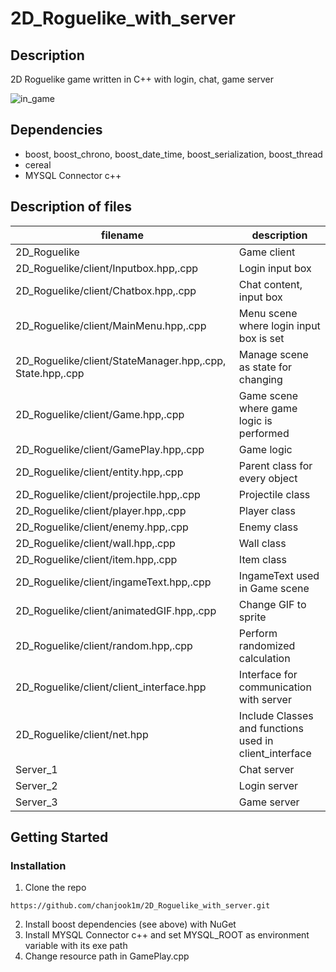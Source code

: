 # 2D_Roguelike_with_server

## Description

2D Roguelike game written in C++ with login, chat, game server

![in_game](https://user-images.githubusercontent.com/27846824/142897089-9652300b-84ad-4e4a-a5e9-8bffcae751eb.gif)


## Dependencies
- boost, boost_chrono, boost_date_time, boost_serialization, boost_thread
- cereal
- MYSQL Connector c++

## Description of files
| filename | description |
| --- | --- |
| 2D_Roguelike | Game client |
| 2D_Roguelike/client/Inputbox.hpp,.cpp | Login input box |
| 2D_Roguelike/client/Chatbox.hpp,.cpp | Chat content, input box |
| 2D_Roguelike/client/MainMenu.hpp,.cpp | Menu scene where login input box is set |
| 2D_Roguelike/client/StateManager.hpp,.cpp, State.hpp,.cpp | Manage scene as state for changing |
| 2D_Roguelike/client/Game.hpp,.cpp | Game scene where game logic is performed|
| 2D_Roguelike/client/GamePlay.hpp,.cpp | Game logic |
| 2D_Roguelike/client/entity.hpp,.cpp | Parent class for every object |
| 2D_Roguelike/client/projectile.hpp,.cpp | Projectile class |
| 2D_Roguelike/client/player.hpp,.cpp | Player class |
| 2D_Roguelike/client/enemy.hpp,.cpp | Enemy class |
| 2D_Roguelike/client/wall.hpp,.cpp | Wall class |
| 2D_Roguelike/client/item.hpp,.cpp | Item class |
| 2D_Roguelike/client/ingameText.hpp,.cpp | IngameText used in Game scene |
| 2D_Roguelike/client/animatedGIF.hpp,.cpp | Change GIF to sprite |
| 2D_Roguelike/client/random.hpp,.cpp | Perform randomized calculation |
| 2D_Roguelike/client/client_interface.hpp | Interface for communication with server |
| 2D_Roguelike/client/net.hpp | Include Classes and functions used in client_interface |
| Server_1 | Chat server |
| Server_2 | Login server |
| Server_3 | Game server |

## Getting Started
### Installation
1. Clone the repo
```code
https://github.com/chanjook1m/2D_Roguelike_with_server.git
```
2. Install boost dependencies (see above) with NuGet
3. Install MYSQL Connector c++ and set MYSQL_ROOT as environment variable with its exe path
4. Change resource path in GamePlay.cpp
